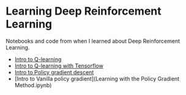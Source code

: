 # Learning Deep Reinforcement Learning
Notebooks and code from when I learned about Deep Reinforcement Learning.

- [Intro to Q-learning](Q-learning.ipynb)
- [Intro to Q-learning with Tensorflow](Q-learning_with_neural_network.ipynb)
- [Intro to Policy gradient descent](Simple_Policy_gradient_descent.ipynb)
- [Intro to Vanilla policy gradient](Learning with the Policy Gradient Method.ipynb)

